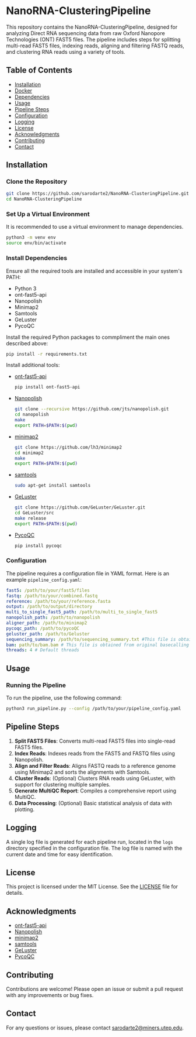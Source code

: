 # NanoRNA-ClusteringPipeline
This repository contains the NanoRNA-ClusteringPipeline, designed for analyzing Direct RNA sequencing data from raw Oxford Nanopore Technologies (ONT) FAST5 files. The pipeline includes steps for splitting multi-read FAST5 files, indexing reads, aligning and filtering FASTQ reads, and clustering RNA reads using a variety of tools.

## Table of Contents
- [Installation](#installation)
- [Docker](#docker)
- [Dependencies](#dependencies)
- [Usage](#usage)
- [Pipeline Steps](#pipeline-steps)
- [Configuration](#configuration)
- [Logging](#logging)
- [License](#license)
- [Acknowledgments](#acknowledgments)
- [Contributing](#contributing)
- [Contact](#contact)

## Installation

### Clone the Repository
```bash
git clone https://github.com/sarodarte2/NanoRNA-ClusteringPipeline.git
cd NanoRNA-ClusteringPipeline
```

### Set Up a Virtual Environment
It is recommended to use a virtual environment to manage dependencies.
```bash
python3 -m venv env
source env/bin/activate
```

### Install Dependencies
Ensure all the required tools are installed and accessible in your system's PATH:
- Python 3
- ont-fast5-api
- Nanopolish
- Minimap2
- Samtools
- GeLuster
- PycoQC
  
Install the required Python packages to commpliment the main ones described above:
```bash
pip install -r requirements.txt
```

Install additional tools:
- [ont-fast5-api](https://github.com/nanoporetech/ont_fast5_api)
  ```bash
  pip install ont-fast5-api
  ```

- [Nanopolish](https://github.com/jts/nanopolish)
  ```bash
  git clone --recursive https://github.com/jts/nanopolish.git
  cd nanopolish
  make
  export PATH=$PATH:$(pwd)
  ```

- [minimap2](https://github.com/lh3/minimap2)
  ```bash
  git clone https://github.com/lh3/minimap2
  cd minimap2
  make
  export PATH=$PATH:$(pwd)
  ```

- [samtools](https://github.com/samtools/samtools)
  ```bash
  sudo apt-get install samtools
  ```

- [GeLuster](https://github.com/GeLuster)
  ```bash
  git clone https://github.com/GeLuster/GeLuster.git
  cd GeLuster/src
  make release
  export PATH=$PATH:$(pwd)
  ```

- [PycoQC](https://github.com/a-slide/pycoQC)
  ```bash
  pip install pycoqc
  ```
### Configuration

The pipeline requires a configuration file in YAML format. Here is an example `pipeline_config.yaml`:

```yaml
fast5: /path/to/your/fast5/files
fastq: /path/to/your/combined.fastq
reference: /path/to/your/reference.fasta
output: /path/to/output/directory
multi_to_single_fast5_path: /path/to/multi_to_single_fast5
nanopolish_path: /path/to/nanopolish
aligner_path: /path/to/minimap2
pycoqc_path: /path/to/pycoQC
geluster_path: /path/to/Geluster
sequencing_summary: /path/to/sequencing_summary.txt #This file is obtained from the basecalling.
bam: path/to/bam.bam # This file is obtained from original basecalling to reference sequence.
threads: 4 # Default threads
```


## Usage

### Running the Pipeline
To run the pipeline, use the following command:
```bash
python3 run_pipeline.py --config /path/to/your/pipeline_config.yaml
```

## Pipeline Steps

1. **Split FAST5 Files**: Converts multi-read FAST5 files into single-read FAST5 files.
2. **Index Reads**: Indexes reads from the FAST5 and FASTQ files using Nanopolish.
3. **Align and Filter Reads**: Aligns FASTQ reads to a reference genome using Minimap2 and sorts the alignments with Samtools.
4. **Cluster Reads**: (Optional) Clusters RNA reads using GeLuster, with support for clustering multiple samples.
5. **Generate MultiQC Report**: Compiles a comprehensive report using MultiQC.
6. **Data Processing**: (Optional) Basic statistical analysis of data with plotting.

## Logging

A single log file is generated for each pipeline run, located in the `logs` directory specified in the configuration file. The log file is named with the current date and time for easy identification.

## License

This project is licensed under the MIT License. See the [LICENSE](LICENSE) file for details.

## Acknowledgments

- [ont-fast5-api](https://github.com/nanoporetech/ont_fast5_api)
- [Nanopolish](https://github.com/jts/nanopolish)
- [minimap2](https://github.com/lh3/minimap2)
- [samtools](https://github.com/samtools/samtools)
- [GeLuster](https://github.com/GeLuster)
- [PycoQC](https://github.com/a-slide/pycoQC)

## Contributing

Contributions are welcome! Please open an issue or submit a pull request with any improvements or bug fixes.

## Contact

For any questions or issues, please contact [sarodarte2@miners.utep.edu](mailto:your-email@example.com).
